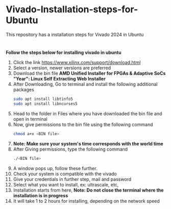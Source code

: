 # Vivado-Installation-steps-for-Ubuntu
This repository has a installation steps for Vivado 2024 in Ubuntu


#


**Follow the steps below for installing vivado in ubuntu**

1. Click the link https://www.xilinx.com/support/download.html
2. Select a version, newer versions are preferred
3. Download the bin file **AMD Unified Installer for FPGAs & Adaptive SoCs "Year": Linux Self Extracting Web Installer**
4. After Downloading, Go to terminal and install the following additional packages
   ```bash
   sudo apt install libtinfo5
   sudo apt install libncurses5
5. Head to the folder in Files where you have downloaded the bin file and open in terminal
6. Now, give permissions to the bin file using the following command
   ```bash
   chmod a+x <BIN file>
7. **Note: Make sure your system's time corresponds with the world time**
8. After Giving permissions, type the following command
   ```bash
   ./<BIN file>
9. A window pops up, follow these further.
10. Check your system is compatible with the vivado
11. Give your credentials in further step, mail and password
12. Select what you want to install, ex: ultrascale, etc,
13. Installation starts from here, **Note: Do not close the terminal where the installation is in progress**
14. It will take 1 to 2 hours for installing, depending on the network speed
